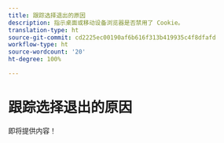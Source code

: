 ```yaml
---
title: 跟踪选择退出的原因
description: 指示桌面或移动设备浏览器是否禁用了 Cookie。
translation-type: ht
source-git-commit: cd2225ec00190af6b616f313b419935c4f8dfafd
workflow-type: ht
source-wordcount: '20'
ht-degree: 100%

---
```



# 跟踪选择退出的原因

即将提供内容！
